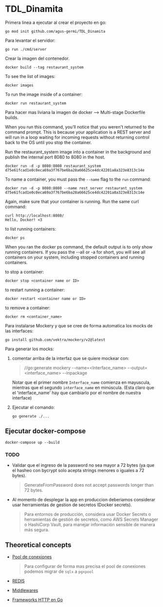 # TDL_Dinamita

Primera linea a ejecutar al crear el proyecto en go:
```
go mod init github.com/agus-germi/TDL_Dinamita
```

Para levantar el servidor:
```
go run ./cmd/server
```

Crear la imagen del contenedor.
```
docker build --tag restaurant_system
```

To see the list of images:
```
docker images
```

To run the image inside of a container:
```
docker run restaurant_system
```

Para hacer mas liviana la imagen de docker --> Multi-stage Dockerfile builds.

When you run this command, you’ll notice that you weren't returned to the command prompt. This is because your application is a REST server and will run in a loop waiting for incoming requests without returning control back to the OS until you stop the container.

Run the restaurant_system image into a container in the background and publish the internal port 8080 to 8080 in the host.
```
docker run -d -p 8080:8080 restaurant_system
d75e61fcad1e0c0eca69a3f767be6ba28a66625ce4dc42201a8a323e8313c14e
```
To name a container, you must pass the `--name` flag to the `run` command:
```
docker run -d -p 8080:8080 --name rest_server restaurant_system
d75e61fcad1e0c0eca69a3f767be6ba28a66625ce4dc42201a8a323e8313c14e
```

Again, make sure that your container is running. Run the same curl command:
```
curl http://localhost:8080/
Hello, Docker! <3
```

to list running containers:
```
docker ps
```
When you ran the docker ps command, the default output is to only show running containers. If you pass the --all or -a for short, you will see all containers on your system, including stopped containers and running containers.

to stop a container:
```
docker stop <container name or ID>
```

to restart running a container:
```
docker restart <container name or ID>
```

to remove a container:
```
docker rm <container_name>
```

Para instalarse Mockery y que se cree de forma automatica los mocks de las interfaces:
```
go install github.com/vektra/mockery/v2@latest
```
Para generar los mocks:
1. comentar arriba de la interfaz que se quiere mockear con: 
    >//go:generate mockery --name=<Interface_name> --output=<interface_name> --inpackage
    
    Notar que el primer nombre `Interface_name` comienza en mayuscula, mientras que el segundo `interface_name` en minúscula. (Esta claro que el 'interface_name' hay que cambiarlo por el nombre de nuestra interface)

2. Ejecutar el comando:
    ```
    go generate ./...
    ```


## Ejecutar docker-compose
```
docker-compose up --build
```


### TODO

- Validar que el ingreso de la password no sea mayor a 72 bytes (ya que el hasheo con bycrypt solo acepta strings menores o iguales a 72 bytes).
    > GenerateFromPassword does not accept passwords longer than 72 bytes.

- Al momento de desplegar la app en produccion deberiamos considerar usar herramientas de gestion de secretos (Docker secrets).
    > Para entornos de producción, considera usar Docker Secrets o herramientas de gestión de secretos, como AWS Secrets Manager o HashiCorp Vault, para manejar información sensible de manera más segura.



## Theoretical concepts
- [Pool de conexiones](https://chatgpt.com/share/671f899c-bc00-8004-acf7-133575a8e903)
    > Para configurar de forma mas precisa el pool de conexiones podemos migrar de `sqlx` a `pgxpool` 

- [REDIS](https://chatgpt.com/share/671fcb41-b638-8004-8635-137baf717321)

- [Middlewares](https://chatgpt.com/share/671fcfb4-23d4-8004-b223-6c34afdc5cf0)

- [Frameworks HTTP en Go](https://chatgpt.com/share/671fd0ea-363c-8004-9700-e3298ce46e8c)
